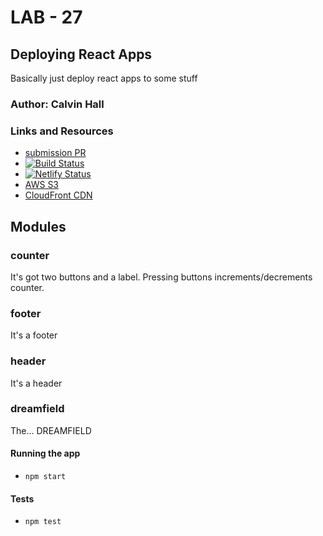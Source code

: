 # LAB - 27

## Deploying React Apps
Basically just deploy react apps to some stuff

### Author: Calvin Hall

### Links and Resources
* [submission PR](https://github.com/Clownvin-cr-deltav-401d4/lab-27/pull/1)
* [![Build Status](https://www.travis-ci.com/Clownvin-cr-deltav-401d4/lab-27.svg?branch=dev)](https://www.travis-ci.com/Clownvin-cr-deltav-401d4/lab-27)
* [![Netlify Status](https://api.netlify.com/api/v1/badges/40b41ce8-de0b-46c7-947e-8ff91048c8c8/deploy-status)](https://app.netlify.com/sites/hopeful-bhaskara-69765a/deploys)
* [AWS S3](https://hopeful-bhaskara-69765a.netlify.com/)
* [CloudFront CDN](d2q0nln5znmfw6.cloudfront.net)


## Modules
### counter
It's got two buttons and a label. Pressing buttons increments/decrements counter.

### footer
It's a footer

### header
It's a header

### dreamfield
The... DREAMFIELD

#### Running the app
* `npm start`
  
#### Tests
* `npm test`
